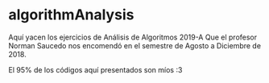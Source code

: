 # algorithmAnalysis
Aquí yacen los ejercicios de Análisis de Algoritmos 2019-A
Que el profesor Norman Saucedo nos encomendó en el semestre de Agosto a Diciembre de 2018.

El 95% de los códigos aquí presentados son míos :3
